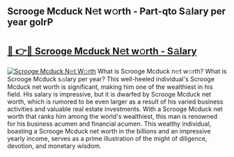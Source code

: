 ## Scrooge Mcduck N𝚎t w𝚘rth - Part-qto S𝚊lary per year goIrP

# <h2><a href="http://gc2fq12.nevu.top/?p=Scrooge+Mcduck">🔗 👉🔴 Scrooge Mcduck N𝚎t w𝚘rth - S𝚊lary</a></h2>

[![Scrooge Mcduck N𝚎t W𝚘rth](https://i.imgur.com/Oavwk0R.jpeg)](http://gc2fq12.nevu.top/?p=Scrooge+Mcduck)
What is Scrooge Mcduck n𝚎t w𝚘rth? What is Scrooge Mcduck s𝚊lary per year?
This well-heeled individual's Scrooge Mcduck net worth is significant, making him one of the wealthiest in his field. His salary is impressive, but it is dwarfed by Scrooge Mcduck net worth, which is rumored to be even larger as a result of his varied business activities and valuable real estate investments. With a Scrooge Mcduck net worth that ranks him among the world's wealthiest, this man is renowned for his business acumen and financial acumen. This wealthy individual, boasting a Scrooge Mcduck net worth in the billions and an impressive yearly income, serves as a prime illustration of the might of diligence, devotion, and monetary wisdom.
